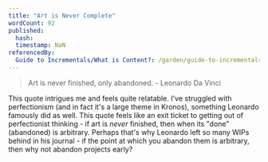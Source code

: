 ```yaml
---
title: "Art is Never Complete"
wordCount: 92
published:
  hash: 
  timestamp: NaN
referencedBy:
  Guide to Incrementals/What is Content?: /garden/guide-to-incrementals/what-is-content
---
```


> Art is never finished, only abandoned.
> \- Leonardo Da Vinci

This quote intrigues me and feels quite relatable. I've struggled with perfectionism (and in fact it's a large theme in Kronos), something Leonardo famously did as well. This quote feels like an exit ticket to getting out of perfectionist thinking - if art is _never_ finished, then when its "done" (abandoned) is arbitrary. Perhaps that's why Leonardo left so many WIPs behind in his journal - if the point at which you abandon them is arbitrary, then why not abandon projects early?